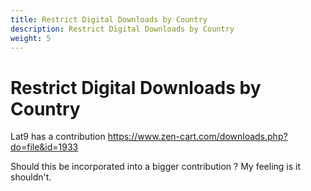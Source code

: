 ```yaml
---
title: Restrict Digital Downloads by Country
description: Restrict Digital Downloads by Country
weight: 5
---
```


Restrict Digital Downloads by Country
============

Lat9 has a contribution https://www.zen-cart.com/downloads.php?do=file&id=1933

Should this be incorporated into a bigger contribution ?
My feeling is it shouldn't.
